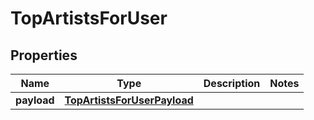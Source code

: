 

# TopArtistsForUser


## Properties

| Name | Type | Description | Notes |
|------------ | ------------- | ------------- | -------------|
|**payload** | [**TopArtistsForUserPayload**](TopArtistsForUserPayload.md) |  |  |



